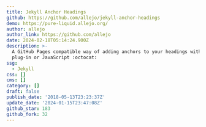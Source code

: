 ```yaml
---
title: Jekyll Anchor Headings
github: https://github.com/allejo/jekyll-anchor-headings
demo: https://pure-liquid.allejo.org/
author: allejo
author_link: https://github.com/allejo
date: 2024-02-18T05:14:24.900Z
description: >-
  A GitHub Pages compatible way of adding anchors to your headings without a
  plug-in or JavaScript :octocat:
ssg:
  - Jekyll
css: []
cms: []
category: []
draft: false
publish_date: '2018-05-13T23:23:37Z'
update_date: '2024-01-15T23:47:08Z'
github_star: 183
github_fork: 32
---
```

